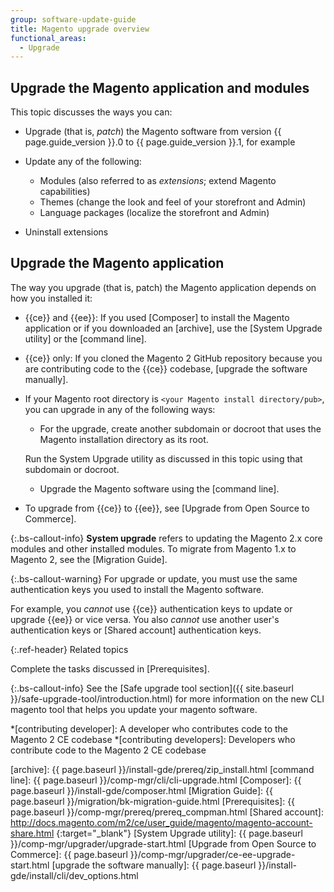 ```yaml
---
group: software-update-guide
title: Magento upgrade overview
functional_areas:
  - Upgrade
---
```


<!-- Topic variables
{% capture ce %}{{site.data.var.ce}}{% endcapture %}
{% capture ee %}{{site.data.var.ee}}{% endcapture %}
-->

## Upgrade the Magento application and modules

This topic discusses the ways you can:

*  Upgrade (that is, *patch*) the Magento software from version {{ page.guide_version }}.0 to {{ page.guide_version }}.1, for example
*  Update any of the following:

   *  Modules (also referred to as *extensions*; extend Magento capabilities)
   *  Themes (change the look and feel of your storefront and Admin)
   *  Language packages (localize the storefront and Admin)

*  Uninstall extensions

## Upgrade the Magento application

The way you upgrade (that is, patch) the Magento application depends on how you installed it:

*  {{ce}} and {{ee}}: If you used [Composer] to install the Magento application or if you downloaded an [archive], use the [System Upgrade utility] or the [command line].
*  {{ce}} only: If you cloned the Magento 2 GitHub repository because you are contributing code to the {{ce}} codebase, [upgrade the software manually].
*  If your Magento root directory is `<your Magento install directory/pub>`, you can upgrade in any of the following ways:
   *  For the upgrade, create another subdomain or docroot that uses the Magento installation directory as its root.

   Run the System Upgrade utility as discussed in this topic using that subdomain or docroot.

   *  Upgrade the Magento software using the [command line].

*  To upgrade from {{ce}} to {{ee}}, see [Upgrade from Open Source to Commerce].

 {:.bs-callout-info}
__System upgrade__ refers to updating the Magento 2.x core modules and other installed modules.
To migrate from Magento 1.x to Magento 2, see the [Migration Guide].

{:.bs-callout-warning}
For upgrade or update, you must use the same authentication keys you used to install the Magento software.

For example, you *cannot* use {{ce}} authentication keys to update or upgrade {{ee}} or vice versa.
You also *cannot* use another user's authentication keys or [Shared account] authentication keys.

{:.ref-header}
Related topics

Complete the tasks discussed in [Prerequisites].

 {:.bs-callout-info}
See the [Safe upgrade tool section]({{ site.baseurl }}/safe-upgrade-tool/introduction.html) for more information on the new CLI magento tool that helps you update your magento software.
<!-- ABBREVIATIONS -->

*[contributing developer]: A developer who contributes code to the Magento 2 CE codebase
*[contributing developers]: Developers who contribute code to the Magento 2 CE codebase

[archive]: {{ page.baseurl }}/install-gde/prereq/zip_install.html
[command line]: {{ page.baseurl }}/comp-mgr/cli/cli-upgrade.html
[Composer]: {{ page.baseurl }}/install-gde/composer.html
[Migration Guide]: {{ page.baseurl }}/migration/bk-migration-guide.html
[Prerequisites]: {{ page.baseurl }}/comp-mgr/prereq/prereq_compman.html
[Shared account]: http://docs.magento.com/m2/ce/user_guide/magento/magento-account-share.html
{:target="_blank"}
[System Upgrade utility]: {{ page.baseurl }}/comp-mgr/upgrader/upgrade-start.html
[Upgrade from Open Source to Commerce]: {{ page.baseurl }}/comp-mgr/upgrader/ce-ee-upgrade-start.html
[upgrade the software manually]: {{ page.baseurl }}/install-gde/install/cli/dev_options.html
